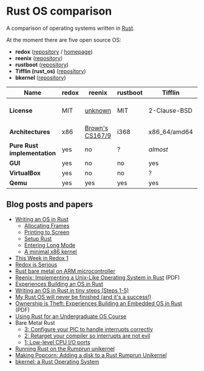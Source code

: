 # Rust OS comparison

A comparison of operating systems written in [Rust](https://rustlang.org).

At the moment there are five open source OS:

- **redox**    ([repository](https://github.com/redox-os/redox) / [homepage](http://www.redox-os.org/))
- **reenix**   ([repository](https://github.com/scialex/reenix))
- **rustboot** ([repository](https://github.com/charliesome/rustboot))
- **Tifflin (rust_os)**  ([repository](https://github.com/thepowersgang/rust_os))
- **bkernel** ([repository](https://github.com/rasendubi/bkernel))


|                         Name | redox | reenix                                                | rustboot | Tifflin      | bkernel                    |
| ---------------------------- | ----- |------------------------------------------------------ | -------- | ------------ | -------------------------- |
|                  **License** | MIT   | [unknown](https://github.com/scialex/reenix/issues/1) | MIT      | 2-Clause-BSD | GPL with linking exception |
|            **Architectures** | x86   | [Brown's CS167/9](http://cs.brown.edu/courses/cs167/) | i368     | x86_64/amd64 | ARM                        |
| **Pure Rust implementation** | yes   | no                                                    | ?        | *almost*     | yes                        |
|                      **GUI** | yes   | no                                                    | no       | yes          | no                         |
|               **VirtualBox** | yes   | no                                                    | no       | ?            | no                         |
|                     **Qemu** | yes   | yes                                                   | yes      | yes          | no                         |


## Blog posts and papers

- [Writing an OS in Rust](http://os.phil-opp.com/)
    - [Allocating Frames](http://os.phil-opp.com/allocating-frames.html)
    - [Printing to Screen](http://os.phil-opp.com/printing-to-screen.html)
    - [Setup Rust](http://os.phil-opp.com/setup-rust.html)
    - [Entering Long Mode](http://os.phil-opp.com/entering-longmode.html)
    - [A minimal x86 kernel](http://blog.phil-opp.com/rust-os/multiboot-kernel.html)
- [This Week in Redox 1](http://www.redox-os.org/news/this-week-in-redox-1/)
- [Redox is Serious](http://dictator.redox-os.org/index.php?controller=post&action=view&id_post=17)
- [Rust bare metal on ARM microcontroller](http://antoinealb.net/programming/2015/05/01/rust-on-arm-microcontroller.html)
- [Reenix: Implementing a Unix-Like Operating System in Rust](https://scialex.github.io/reenix.pdf) (PDF)
- [Experiences Building an OS in Rust](https://mostlytyped.com/posts/experiences-building-an-os-in-ru)
- [Writing an OS in Rust in tiny steps (Steps 1-5)](http://jvns.ca/blog/2014/03/12/the-rust-os-story/)
- [My Rust OS will never be finished (and it's a success!)](http://jvns.ca/blog/2014/03/21/my-rust-os-will-never-be-finished/)
- [Ownership is Theft: Experiences Building an Embedded OS in Rust](http://amitlevy.com/papers/tock-plos2015.pdf) (PDF)
- [Using Rust for an Undergraduate OS Course](http://rust-class.org/0/pages/using-rust-for-an-undergraduate-os-course.html)
- Bare Metal Rust
    - [3: Configure your PIC to handle interrupts correctly](http://www.randomhacks.net/2015/11/16/bare-metal-rust-configure-your-pic-interrupts/)
    - [2: Retarget your compiler so interrupts are not evil](http://www.randomhacks.net/2015/11/11/bare-metal-rust-custom-target-kernel-space/)
    - [1: Low-level CPU I/O ports](http://www.randomhacks.net/2015/11/09/bare-metal-rust-cpu-port-io/)
- [Running Rust on the Rumprun unikernel](https://gandro.github.io/2015/09/27/rust-on-rumprun/)
- [Making Popcorn: Adding a disk to a Rust Rumprun Unikernel](https://polyfractal.com/post/adding-a-disk-to-a-rust-rumprun-unikernel/)
- [bkernel: a Rust Operating System](http://www.alexeyshmalko.com/2015/bkernel-a-rust-operating-system/)
